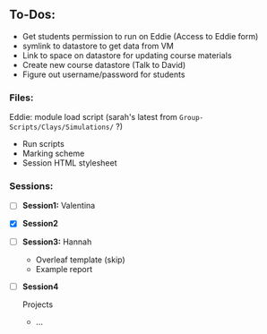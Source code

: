 ## To-Dos:
- Get students permission to run on Eddie (Access to Eddie form)
- symlink to datastore to get data from VM
- Link to space on datastore for updating course materials
- Create new course datastore (Talk to David)
- Figure out username/password for students

### Files:
 Eddie: module load script (sarah's latest from `Group-Scripts/Clays/Simulations/` ?)
- Run scripts
- Marking scheme
- Session HTML stylesheet

### Sessions:
- [ ] **Session1:** Valentina
- [x] **Session2** 
- [ ] **Session3:** Hannah
  - Overleaf template (skip)
  - Example report 
- [ ] **Session4**
      
  Projects
  - ...
